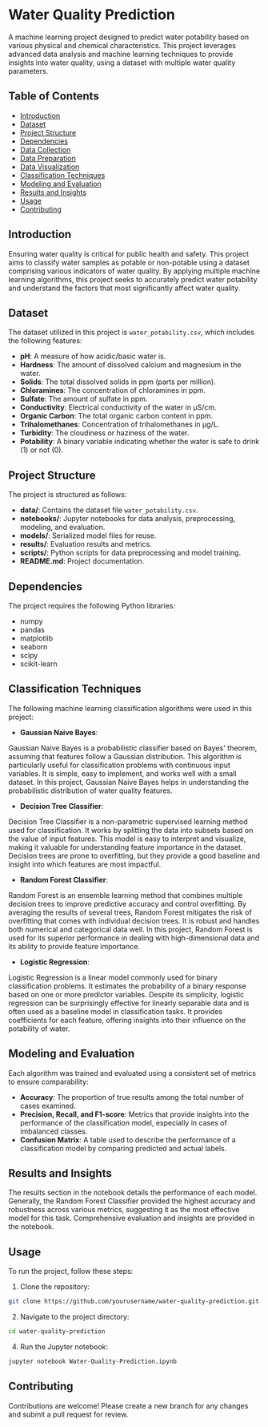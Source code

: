 # Water Quality Prediction

A machine learning project designed to predict water potability based on various physical and chemical characteristics. This project leverages advanced data analysis and machine learning techniques to provide insights into water quality, using a dataset with multiple water quality parameters.

## Table of Contents

- [Introduction](#introduction)
- [Dataset](#dataset)
- [Project Structure](#project-structure)
- [Dependencies](#dependencies)
- [Data Collection](#data-collection)
- [Data Preparation](#data-preparation)
- [Data Visualization](#data-visualization)
- [Classification Techniques](#classification-techniques)
- [Modeling and Evaluation](#modeling-and-evaluation)
- [Results and Insights](results-and-insights)
- [Usage](#usage)
- [Contributing](#contributing)

## Introduction

Ensuring water quality is critical for public health and safety. This project aims to classify water samples as potable or non-potable using a dataset comprising various indicators of water quality. By applying multiple machine learning algorithms, this project seeks to accurately predict water potability and understand the factors that most significantly affect water quality.

## Dataset

The dataset utilized in this project is `water_potability.csv`, which includes the following features:

- **pH**: A measure of how acidic/basic water is.
- **Hardness**: The amount of dissolved calcium and magnesium in the water.
- **Solids**: The total dissolved solids in ppm (parts per million).
- **Chloramines**: The concentration of chloramines in ppm.
- **Sulfate**: The amount of sulfate in ppm.
- **Conductivity**: Electrical conductivity of the water in μS/cm.
- **Organic Carbon**: The total organic carbon content in ppm.
- **Trihalomethanes**: Concentration of trihalomethanes in μg/L.
- **Turbidity**: The cloudiness or haziness of the water.
- **Potability**: A binary variable indicating whether the water is safe to drink (1) or not (0).

## Project Structure

The project is structured as follows:

- **data/**: Contains the dataset file `water_potability.csv`.
- **notebooks/**: Jupyter notebooks for data analysis, preprocessing, modeling, and evaluation.
- **models/**: Serialized model files for reuse.
- **results/**: Evaluation results and metrics.
- **scripts/**: Python scripts for data preprocessing and model training.
- **README.md**: Project documentation.

## Dependencies
The project requires the following Python libraries:
- numpy
- pandas
- matplotlib
- seaborn
- scipy
- scikit-learn

## Classification Techniques
The following machine learning classification algorithms were used in this project:
- **Gaussian Naive Bayes**:

Gaussian Naive Bayes is a probabilistic classifier based on Bayes' theorem, assuming that features follow a Gaussian distribution. This algorithm is particularly useful for classification problems with continuous input variables. It is simple, easy to implement, and works well with a small dataset. In this project, Gaussian Naive Bayes helps in understanding the probabilistic distribution of water quality features.

- **Decision Tree Classifier**:

Decision Tree Classifier is a non-parametric supervised learning method used for classification. It works by splitting the data into subsets based on the value of input features. This model is easy to interpret and visualize, making it valuable for understanding feature importance in the dataset. Decision trees are prone to overfitting, but they provide a good baseline and insight into which features are most impactful.

- **Random Forest Classifier**:

Random Forest is an ensemble learning method that combines multiple decision trees to improve predictive accuracy and control overfitting. By averaging the results of several trees, Random Forest mitigates the risk of overfitting that comes with individual decision trees. It is robust and handles both numerical and categorical data well. In this project, Random Forest is used for its superior performance in dealing with high-dimensional data and its ability to provide feature importance.

- **Logistic Regression**:

Logistic Regression is a linear model commonly used for binary classification problems. It estimates the probability of a binary response based on one or more predictor variables. Despite its simplicity, logistic regression can be surprisingly effective for linearly separable data and is often used as a baseline model in classification tasks. It provides coefficients for each feature, offering insights into their influence on the potability of water.

## Modeling and Evaluation
Each algorithm was trained and evaluated using a consistent set of metrics to ensure comparability:

- **Accuracy**: The proportion of true results among the total number of cases examined.
- **Precision, Recall, and F1-score**: Metrics that provide insights into the performance of the classification model, especially in cases of imbalanced classes.
- **Confusion Matrix**: A table used to describe the performance of a classification model by comparing predicted and actual labels.

## Results and Insights
The results section in the notebook details the performance of each model. Generally, the Random Forest Classifier provided the highest accuracy and robustness across various metrics, suggesting it as the most effective model for this task. Comprehensive evaluation and insights are provided in the notebook.

## Usage
To run the project, follow these steps:
1. Clone the repository:
```bash
git clone https://github.com/yourusername/water-quality-prediction.git
```
2. Navigate to the project directory:
```bash
cd water-quality-prediction
```
4. Run the Jupyter notebook:
```bash
jupyter notebook Water-Quality-Prediction.ipynb
```

## Contributing
Contributions are welcome! Please create a new branch for any changes and submit a pull request for review.
